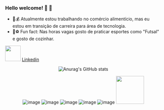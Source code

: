 ### Hello welcome! :clap: :leaves:

- 🔭:moneybag: Atualmente estou trabalhando no comércio alimentício, mas eu estou em transição de carreira para área de tecnologia. 
- :doughnut:⚽ Fun fact: Nas horas vagas gosto de praticar esportes como "Futsal" e gosto de cozinhar.

 <img src="https://neoris.com/documents/20126/0/linkedin-logo.png/78636176-b138-7f6c-d1a9-2a9426407cdf?version=1.0&t=1625005730427&imagePreview=1" width="50"> <a href="https://www.linkedin.com/in/izabela-santos-111611109/">Linkedin</a>


<div align="center">

![Anurag's GitHub stats](https://github-readme-stats.vercel.app/api?username=IzabellaSantos93&theme=transparent&show_icons=true) 


</div>


<div align="center">

![image](https://github.com/IzabellaSantos93/IzabellaSantos93/assets/141982188/08c5a166-b2ad-421a-a2fb-652a7655a33b) ![image](https://github.com/IzabellaSantos93/IzabellaSantos93/assets/141982188/a389efcc-6c1c-403d-bc8f-13fdc15e85ef) ![image](https://github.com/IzabellaSantos93/IzabellaSantos93/assets/141982188/d32e6d0c-d601-4c71-92ca-e69d8ce5b4c6) ![image](https://github.com/IzabellaSantos93/IzabellaSantos93/assets/141982188/e2b60aea-8f01-44ad-b823-0e28ebbc6e8e) ![image](https://github.com/IzabellaSantos93/IzabellaSantos93/assets/141982188/17fa022f-6ae2-446a-bd98-bc04051a15e7) <img src="https://git-scm.com/images/logos/downloads/Git-Icon-1788C.png" width="90">

</div>



